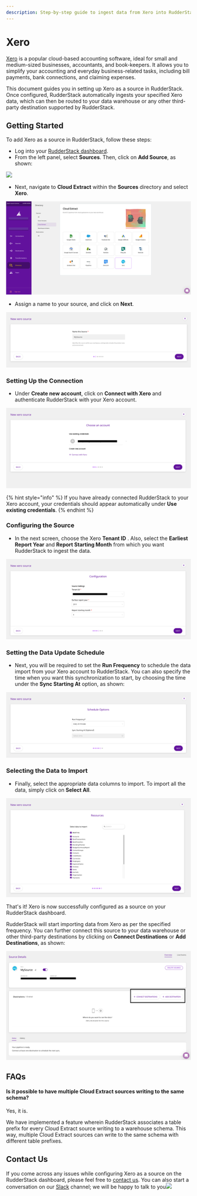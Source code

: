 ```yaml
---
description: Step-by-step guide to ingest data from Xero into RudderStack.
---
```


# Xero

[Xero](https://www.xero.com/us/) is a popular cloud-based accounting software, ideal for small and medium-sized businesses, accountants, and book-keepers. It allows you to simplify your accounting and everyday business-related tasks, including bill payments, bank connections, and claiming expenses.

This document guides you in setting up Xero as a source in RudderStack. Once configured, RudderStack automatically ingests your specified Xero data, which can then be routed to your data warehouse or any other third-party destination supported by RudderStack.

## Getting Started <a id="getting-started"></a>

To add Xero as a source in RudderStack, follow these steps:

* Log into your [RudderStack dashboard](https://app.rudderlabs.com/signup?type=freetrial).
* From the left panel, select **Sources**. Then, click on **Add Source**, as shown:

![](https://gblobscdn.gitbook.com/assets%2F-Lq5Ea6fHVg3dSxMCgyQ%2F-MOehucaPVJeehiI6kGM%2F-MOewizUa40U7fa-Ny3L%2F1.png?alt=media&token=33f4d672-e6f3-4fc8-9b49-09c772d79e93)

* Next, navigate to **Cloud Extract** within the **Sources** directory and select **Xero**.

![](../.gitbook/assets/2%20%2814%29.png)

* Assign a name to your source, and click on **Next**.

![](../.gitbook/assets/3%20%2812%29.png)

### Setting Up the Connection <a id="setting-up-the-connection"></a>

* Under **Create new account**, click on **Connect with Xero** and authenticate RudderStack with your Xero account.

![](../.gitbook/assets/screen-shot-2021-02-23-at-6.27.30-pm.png)

{% hint style="info" %}
If you have already connected RudderStack to your Xero account, your credentials should appear automatically under **Use existing credentials**.
{% endhint %}

### Configuring the Source <a id="configuring-the-source"></a>

* In the next screen, choose the Xero **Tenant ID** . Also, select the **Earliest Report Year** and **Report Starting Month** from which you want RudderStack to ingest the data.

![](../.gitbook/assets/screen-shot-2021-02-23-at-6.27.16-pm.png)

### Setting the Data Update Schedule <a id="setting-the-data-update-schedule"></a>

* Next, you will be required to set the **Run Frequency** to schedule the data import from your Xero account to RudderStack. You can also specify the time when you want this synchronization to start, by choosing the time under the **Sync Starting At** option, as shown:

![](../.gitbook/assets/screen-shot-2021-02-23-at-6.27.53-pm.png)

### Selecting the Data to Import

* Finally, select the appropriate data columns to import. To import all the data, simply click on **Select All**.

![](../.gitbook/assets/screen-shot-2021-02-23-at-6.28.10-pm.png)

That's it! Xero is now successfully configured as a source on your RudderStack dashboard.

RudderStack will start importing data from Xero as per the specified frequency. You can further connect this source to your data warehouse or other third-party destinations by clicking on **Connect Destinations** or **Add Destinations**, as shown:

![](../.gitbook/assets/screen-shot-2021-02-23-at-6.28.27-pm.png)

## FAQs

#### Is it possible to have multiple Cloud Extract sources writing to the same schema?

Yes, it is. 

We have implemented a feature wherein RudderStack associates a table prefix for every Cloud Extract source writing to a warehouse schema. This way, multiple Cloud Extract sources can write to the same schema with different table prefixes.

## Contact Us <a id="contact-us"></a>

If you come across any issues while configuring Xero as a source on the RudderStack dashboard, please feel free to [contact us](mailto:%20docs@rudderstack.com). You can also start a conversation on our [Slack](https://resources.rudderstack.com/join-rudderstack-slack) channel; we will be happy to talk to you![  
](https://docs.rudderstack.com/cloud-extract-sources/pipedrive)

